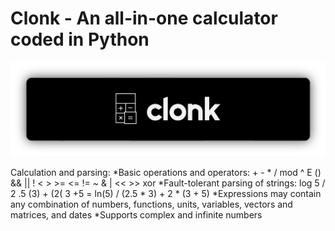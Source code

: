 # Clonk - An all-in-one calculator coded in Python
<img src="clonk.png"><br>

Calculation and parsing:
*Basic operations and operators: + - * / mod ^ E () && || ! < > >= <= != ~ & | << >> xor
*Fault-tolerant parsing of strings: log 5 / 2 .5 (3) + (2( 3 +5 = ln(5) / (2.5 * 3) + 2 * (3 + 5)
*Expressions may contain any combination of numbers, functions, units, variables, vectors and matrices, and dates
*Supports complex and infinite numbers
